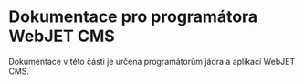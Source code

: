 # Dokumentace pro programátora WebJET CMS

Dokumentace v této části je určena programátorům jádra a aplikací WebJET CMS.
